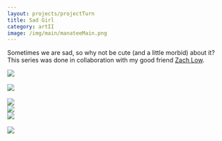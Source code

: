 ```yaml
---
layout: projects/projectTurn
title: Sad Girl
category: artII
image: /img/main/manateeMain.png
---
```

<p>Sometimes we are sad, so why not be cute (and a little morbid) about it? This series was done in collaboration with my good friend <a href="https://vimeo.com/178945364">Zach Low</a>.</p>
<img src="../../img/manatee.png">
<br>
<br>
<img src="../../img/sadpins.jpg">
<br>
<br>
<img src="../../img/sad3.jpg">

<div class="row">
<div class="col-md-6"><img src="../../img/grandma.png"></div>
<div class="col-md-6"><img src="../../img/grave.png"></div>
</div>

<br>
<img src="../../img/sadtree.jpg">
